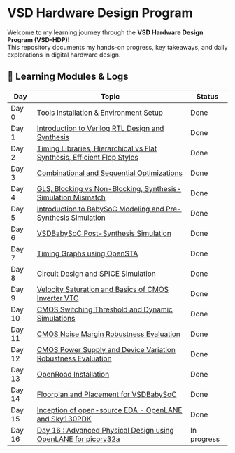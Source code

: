 # VSD Hardware Design Program

Welcome to my learning journey through the **VSD Hardware Design Program (VSD-HDP)**!  
This repository documents my hands-on progress, key takeaways, and daily explorations in digital hardware design.

## 🔗 Learning Modules & Logs

| Day   | Topic                                                                                                                | Status |
|-------|----------------------------------------------------------------------------------------------------------------------|--------|
| Day 0 | [Tools Installation & Environment Setup](Day%200/README.md)                                                          | Done   |
| Day 1 | [Introduction to Verilog RTL Design and Synthesis](Day%201/README.md)                                                | Done   |
| Day 2 | [Timing Libraries, Hierarchical vs Flat Synthesis, Efficient Flop Styles](Day%202/README.md)                         | Done   |
| Day 3 | [Combinational and Sequential Optimizations](Day%203/README.md)                                                      | Done   |
| Day 4 | [GLS, Blocking vs Non-Blocking, Synthesis-Simulation Mismatch](Day%204/README.md)                                    | Done   |
| Day 5 | [Introduction to BabySoC Modeling and Pre-Synthesis Simulation](Day%205/README.md)                                   | Done   |
| Day 6 | [VSDBabySoC Post-Synthesis Simulation](Day%206/README.md)                                                            | Done   |
| Day 7 | [Timing Graphs using OpenSTA](Day%207/README.md)                                                                     | Done   |
| Day 8 | [Circuit Design and SPICE Simulation](Day%208/README.md)                                                             | Done   |
| Day 9 | [Velocity Saturation and Basics of CMOS Inverter VTC](Day%209/README.md)                                             | Done   |
| Day 10| [CMOS Switching Threshold and Dynamic Simulations](Day%2010/README.md)                                               | Done   |
| Day 11| [CMOS Noise Margin Robustness Evaluation](Day%2011/README.md)                                                        | Done   |
| Day 12| [CMOS Power Supply and Device Variation Robustness Evaluation](Day%2012/README.md)                                   | Done   |
| Day 13| [OpenRoad Installation](Day%2013/README.md)                                                                          | Done   |
| Day 14| [Floorplan and Placement for VSDBabySoC](Day%2014/README.md)                                                         | Done   |
| Day 15| [Inception of open-source EDA - OpenLANE and Sky130PDK](Day%2015/README.md)                                          | Done   |
| Day 16| [Day 16 : Advanced Physical Design using OpenLANE for picorv32a](Day%2016/README.md)                                 | In progress   |

